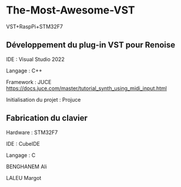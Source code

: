 # The-Most-Awesome-VST
VST+RaspPi+STM32F7

## Développement du plug-in VST pour Renoise

IDE : Visual Studio 2022

Langage : C++

Framework : JUCE
https://docs.juce.com/master/tutorial_synth_using_midi_input.html

Initialisation du projet : Projuce

## Fabrication du clavier 

Hardware : STM32F7

IDE : CubeIDE

Langage : C

BENGHANEM Ali

LALEU Margot
